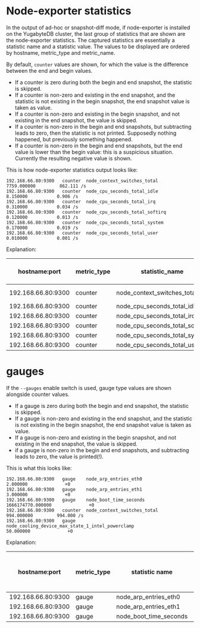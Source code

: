 # Node-exporter statistics

In the output of ad-hoc or snapshot-diff mode, if node-exporter is installed on the YugabyteDB cluster, the last group of statistics that are shown are the node-exporter statistics. 
The captured statistics are essentially a statistic name and a statistic value. 
The values to be displayed are ordered by hostname, metric_type and metric_name.

By default, `counter` values are shown, for which the value is the difference between the end and begin values.
- If a counter is zero during both the begin and end snapshot, the statistic is skipped.
- If a counter is non-zero and existing in the end snapshot, and the statistic is not existing in the begin snapshot, the end snapshot value is taken as value.
- If a counter is non-zero and existing in the begin snapshot, and not existing in the end snapshot, the value is skipped.
- If a counter is non-zero in the begin and end snapshots, but subtracting leads to zero, then the statistic is not printed. Supposedly nothing happened, but previously something happened.
- If a counter is non-zero in the begin and end snapshots, but the end value is lower than the begin value: this is a suspicious situation. Currently the resulting negative value is shown.

This is how node-exporter statistics output looks like:
```
192.168.66.80:9300   counter  node_context_switches_total                                                       7759.000000         862.111 /s
192.168.66.80:9300   counter  node_cpu_seconds_total_idle                                                          8.150000           0.906 /s
192.168.66.80:9300   counter  node_cpu_seconds_total_irq                                                           0.310000           0.034 /s
192.168.66.80:9300   counter  node_cpu_seconds_total_softirq                                                       0.120000           0.013 /s
192.168.66.80:9300   counter  node_cpu_seconds_total_system                                                        0.170000           0.019 /s
192.168.66.80:9300   counter  node_cpu_seconds_total_user                                                          0.010000           0.001 /s
```
Explanation:

| hostname:port       | metric_type | statistic_name                  | value        | value / snapshot time (s) |
|---------------------|-------------|---------------------------------|--------------|---------------------------|
| 192.168.66.80:9300  | counter     | node_context_switches_total     | 7759.000000  | 862.111 /s                |
| 192.168.66.80:9300  | counter     | node_cpu_seconds_total_idle     | 8.150000     | 0.906 /s                  |
| 192.168.66.80:9300  | counter     | node_cpu_seconds_total_irq      | 0.310000     | 0.034 /s                  |
| 192.168.66.80:9300  | counter     | node_cpu_seconds_total_softirq  | 0.120000     | 0.013 /s                  |
| 192.168.66.80:9300  | counter     | node_cpu_seconds_total_system   | 0.170000     | 0.019 /s                  |
| 192.168.66.80:9300  | counter     | node_cpu_seconds_total_user     | 0.010000     | 0.001 /s                  |

# gauges
If the `--gauges` enable switch is used, gauge type values are shown alongside counter values. 

- If a gauge is zero during both the begin and end snapshot, the statistic is skipped.
- If a gauge is non-zero and existing in the end snapshot, and the statistic is not existing in the begin snapshot, the end snapshot value is taken as value.
- If a gauge is non-zero and existing in the begin snapshot, and not existing in the end snapshot, the value is skipped.
- if a gauge is non-zero in the begin and end snapshots, and subtracting leads to zero, the value is printed(!).
 
This is what this looks like:
```
192.168.66.80:9300   gauge    node_arp_entries_eth0                                                                2.000000              +0
192.168.66.80:9300   gauge    node_arp_entries_eth1                                                                3.000000              +0
192.168.66.80:9300   gauge    node_boot_time_seconds                                                      1666174770.000000              +0
192.168.66.80:9300   counter  node_context_switches_total                                                        994.000000         994.000 /s
192.168.66.80:9300   gauge    node_cooling_device_max_state_1_intel_powerclamp                                    50.000000              +0
```
Explanation:

| hostname:port      | metric_type | statistic name          | end value         | end value - begin value |
|--------------------|-------------|-------------------------|-------------------|-------------------------|
| 192.168.66.80:9300 | gauge       | node_arp_entries_eth0   | 2.000000          | +0                      |
| 192.168.66.80:9300 | gauge       | node_arp_entries_eth1   | 3.000000          | +0                      |
| 192.168.66.80:9300 | gauge       | node_boot_time_seconds  | 1666174770.000000 | +0                      |
